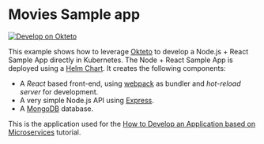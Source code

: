 # Movies Sample app

[![Develop on Okteto](https://okteto.com/develop-okteto.svg)](https://cloud.okteto.com/deploy?repository=https://github.com/rimusz-lab/okteto-movies)

This example shows how to leverage [Okteto](https://github.com/okteto/okteto) to develop a Node.js + React Sample App directly in Kubernetes. The Node + React Sample App is deployed using a [Helm Chart](https://github.com/okteto/movies/tree/master/chart). It creates the following components:

- A *React* based front-end, using [webpack](https://webpack.js.org) as bundler and *hot-reload server* for development.
- A very simple Node.js API using [Express](https://expressjs.com).
- A [MongoDB](https://www.mongodb.com) database.

This is the application used for the [How to Develop an Application based on Microservices](https://okteto.com/docs/tutorials/e2e) tutorial.


